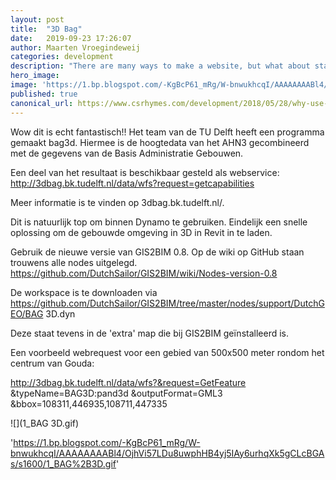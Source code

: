 ```yaml
---
layout: post
title:  "3D Bag"
date:   2019-09-23 17:26:07
author: Maarten Vroegindeweij
categories: development
description: "There are many ways to make a website, but what about static site generators"
hero_image:
image: 'https://1.bp.blogspot.com/-KgBcP61_mRg/W-bnwukhcqI/AAAAAAAABl4/OjhVi57LDu8uwphHB4yj5IAy6urhqXk5gCLcBGAs/s1600/1_BAG%2B3D.gif' 
published: true
canonical_url: https://www.csrhymes.com/development/2018/05/28/why-use-a-static-site-generator.html
---
```


Wow dit is echt fantastisch!! Het team van de TU Delft heeft een programma gemaakt bag3d.
Hiermee is de hoogtedata van het AHN3 gecombineerd met de gegevens van de Basis Administratie Gebouwen.

Een deel van het resultaat is beschikbaar gesteld als webservice: <http://3dbag.bk.tudelft.nl/data/wfs?request=getcapabilities>

Meer informatie is te vinden op 3dbag.bk.tudelft.nl/.

Dit is natuurlijk top om binnen Dynamo te gebruiken. Eindelijk een snelle oplossing om de gebouwde omgeving in 3D in Revit in te laden.

Gebruik de nieuwe versie van GIS2BIM 0.8. Op de wiki op GitHub staan trouwens alle nodes uitgelegd. <https://github.com/DutchSailor/GIS2BIM/wiki/Nodes-version-0.8> 

De workspace is te downloaden via <https://github.com/DutchSailor/GIS2BIM/tree/master/nodes/support/DutchGEO/BAG> 3D.dyn

Deze staat tevens in de 'extra' map die bij GIS2BIM geïnstalleerd is.

Een voorbeeld webrequest voor een gebied van 500x500 meter rondom het centrum van Gouda:

http://3dbag.bk.tudelft.nl/data/wfs?&request=GetFeature
&typeName=BAG3D:pand3d
&outputFormat=GML3
&bbox=108311,446935,108711,447335

![](1_BAG 3D.gif)

'https://1.bp.blogspot.com/-KgBcP61_mRg/W-bnwukhcqI/AAAAAAAABl4/OjhVi57LDu8uwphHB4yj5IAy6urhqXk5gCLcBGAs/s1600/1_BAG%2B3D.gif' 
